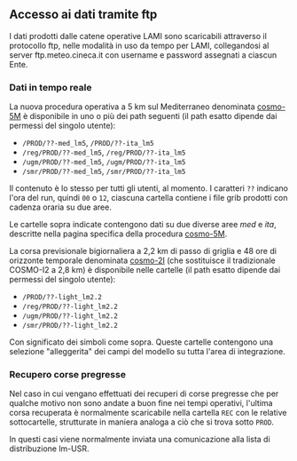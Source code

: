 ## Accesso ai dati tramite ftp

I dati prodotti dalle catene operative LAMI sono scaricabili
attraverso il protocollo ftp, nelle modalità in uso da tempo per LAMI,
collegandosi al server ftp.meteo.cineca.it con username e password
assegnati a ciascun Ente.

### Dati in tempo reale

La nuova procedura operativa a 5 km sul Mediterraneo denominata
[cosmo-5M](cosmo-5M.md) è disponibile in uno o più dei path seguenti (il
path esatto dipende dai permessi del singolo utente):

-   `/PROD/??-med_lm5`, `/PROD/??-ita_lm5`
-   `/reg/PROD/??-med_lm5`, `/reg/PROD/??-ita_lm5`
-   `/ugm/PROD/??-med_lm5`, `/ugm/PROD/??-ita_lm5`
-   `/smr/PROD/??-med_lm5`, `/smr/PROD/??-ita_lm5`

Il contenuto è lo stesso per tutti gli utenti, al momento. I caratteri
`??` indicano l'ora del run, quindi `00` o `12`, ciascuna cartella
contiene i file grib prodotti con cadenza oraria su due aree.

Le cartelle sopra indicate contengono dati su due diverse aree *med* e
*ita*, descritte nella pagina specifica della procedura
[cosmo-5M](cosmo-5M.md).

La corsa previsionale bigiornaliera a 2,2 km di passo di griglia e 48
ore di orizzonte temporale denominata [cosmo-2I](cosmo-2I.md) (che
sostituisce il tradizionale COSMO-I2 a 2,8 km) è disponibile nelle
cartelle (il path esatto dipende dai permessi del singolo utente):

-   `/PROD/??-light_lm2.2`
-   `/reg/PROD/??-light_lm2.2`
-   `/ugm/PROD/??-light_lm2.2`
-   `/smr/PROD/??-light_lm2.2`

Con significato dei simboli come sopra. Queste cartelle contengono una
selezione "alleggerita" dei campi del modello su tutta l'area di
integrazione.

### Recupero corse pregresse

Nel caso in cui vengano effettuati dei recuperi di corse pregresse che
per qualche motivo non sono andate a buon fine nei tempi operativi,
l'ultima corsa recuperata è normalmente scaricabile nella cartella
`REC` con le relative sottocartelle, strutturate in maniera analoga a
ciò che si trova sotto `PROD`.

In questi casi viene normalmente inviata una comunicazione alla lista
di distribuzione lm-USR.
